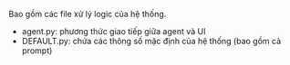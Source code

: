 Bao gồm các file xử lý logic của hệ thống.

- agent.py: phương thức giao tiếp giữa agent và UI
- DEFAULT.py: chứa các thông số mặc định của hệ thống (bao gồm cả prompt)